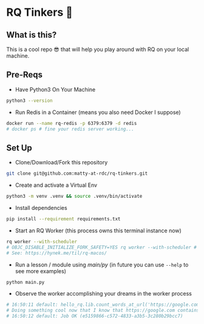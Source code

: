 # RQ Tinkers 🍤

## What is this?

This is a cool repo 😎 that will help you play around with RQ on your local machine.

## Pre-Reqs

- Have Python3 On Your Machine

```sh
python3 --version
```

- Run Redis in a Container (means you also need Docker I suppose)

```sh
docker run --name rq-redis -p 6379:6379 -d redis
# docker ps # fine your redis server working...
```

## Set Up

- Clone/Download/Fork this repository

```sh
git clone git@github.com:matty-at-rdc/rq-tinkers.git
```

- Create and activate a Virtual Env

```sh
python3 -m venv .venv && source .venv/bin/activate
```

- Install dependencies

```sh
pip install --requirement requirements.txt
```

- Start an RQ Worker (this process owns this terminal instance now)

```sh
rq worker --with-scheduler 
# OBJC_DISABLE_INITIALIZE_FORK_SAFETY=YES rq worker --with-scheduler # On Mac
# See: https://hynek.me/til/rq-macos/
```

- Run a lesson / module using _main/py_ (in future you can use `--help` to see more examples)

```sh
python main.py 
```

- Observe the worker accomplishing your dreams in the worker process

```sh
# 16:50:11 default: hello_rq.lib.count_words_at_url('https://google.com') (e5159866-c572-4833-a3b5-3c280b29bcc7)
# Doing something cool now that I know that https://google.com contains 396 words...
# 16:50:12 default: Job OK (e5159866-c572-4833-a3b5-3c280b29bcc7)
```
